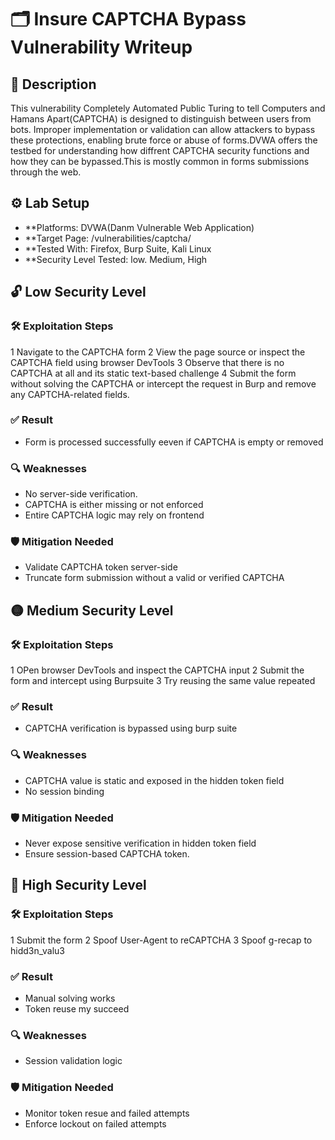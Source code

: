 # 🗂️ Insure CAPTCHA Bypass Vulnerability Writeup

## 📌 Description
This vulnerability Completely Automated Public Turing to tell Computers and Hamans Apart(CAPTCHA) is designed to distinguish between users from bots. Improper implementation or validation can allow attackers to bypass these protections, enabling brute force or abuse of forms.DVWA offers the testbed for understanding how diffrent CAPTCHA security functions and how they can be bypassed.This is mostly common in forms submissions through the web.

## ⚙️ Lab Setup
- **Platforms: DVWA(Danm Vulnerable Web Application)
- **Target Page: /vulnerabilities/captcha/
- **Tested With: Firefox, Burp Suite, Kali Linux
- **Security Level Tested: low. Medium, High


## 🔓 Low Security Level

### 🛠️ Exploitation Steps
1 Navigate to the CAPTCHA form
2 View the page source or inspect the CAPTCHA field using browser DevTools
3 Observe that there is no CAPTCHA at all and its static text-based challenge
4 Submit the form without solving the CAPTCHA or intercept the request in Burp  and remove any CAPTCHA-related fields.

### ✅ Result
- Form is processed successfully eeven if CAPTCHA is empty or removed

### 🔍 Weaknesses
- No server-side verification.
- CAPTCHA is either missing or not enforced
- Entire CAPTCHA logic may rely on frontend

### 🛡️ Mitigation Needed
- Validate CAPTCHA token server-side
- Truncate form submission without a valid or verified CAPTCHA

## 🟡 Medium Security Level

### 🛠️ Exploitation Steps
1 OPen browser DevTools and inspect the CAPTCHA input
2 Submit the form and intercept using Burpsuite
3 Try reusing the same value repeated
 
### ✅ Result
- CAPTCHA verification is bypassed using burp suite

### 🔍 Weaknesses
- CAPTCHA value is static and exposed in the hidden token field
- No session binding

### 🛡️ Mitigation Needed
- Never expose sensitive verification in hidden token field
- Ensure session-based CAPTCHA token.

## 🔴 High Security Level

### 🛠️ Exploitation Steps
1 Submit the form
2 Spoof User-Agent to reCAPTCHA
3 Spoof g-recap to hidd3n_valu3

### ✅ Result
- Manual solving works
- Token reuse my succeed

 ### 🔍 Weaknesses
- Session validation logic

### 🛡️ Mitigation Needed

- Monitor token resue and failed attempts
- Enforce lockout on failed attempts

 
